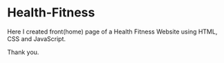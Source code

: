 # Health-Fitness

Here I created front(home) page of a Health Fitness Website using HTML, CSS and JavaScript.

Thank you. 
